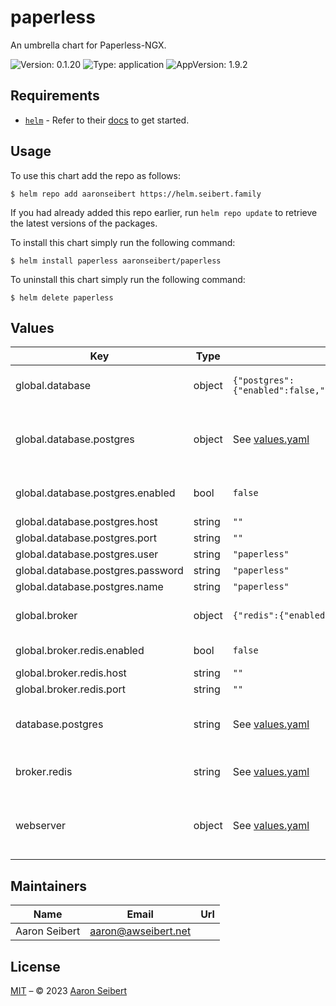 

# paperless

An umbrella chart for Paperless-NGX.

![Version: 0.1.20](https://img.shields.io/badge/Version-0.1.20-informational?style=flat-square) ![Type: application](https://img.shields.io/badge/Type-application-informational?style=flat-square) ![AppVersion: 1.9.2](https://img.shields.io/badge/AppVersion-1.9.2-informational?style=flat-square)

## Requirements

- [`helm`](https://helm.sh) - Refer to their [docs](https://helm.sh/docs) to get started.

## Usage

To use this chart add the repo as follows:

```console
$ helm repo add aaronseibert https://helm.seibert.family
```

If you had already added this repo earlier, run `helm repo update` to retrieve the latest versions of the packages.

To install this chart simply run the following command:

```console
$ helm install paperless aaronseibert/paperless
```

To uninstall this chart simply run the following command:

```console
$ helm delete paperless
```

## Values

| Key | Type | Default | Description |
|-----|------|---------|-------------|
| global.database | object | `{"postgres":{"enabled":false,"host":"","name":"paperless","password":"paperless","port":"","user":"paperless"}}` | database connection properties |
| global.database.postgres | object | See [values.yaml](https://github.com/AaronSeibert/helm-charts/tree/main/charts/postgres/values.yaml) | Enable and configure [postgres subchart](https://github.com/AaronSeibert/helm-charts/tree/main/charts/postgres) under this key. |
| global.database.postgres.enabled | bool | `false` | enable/disable postgres support |
| global.database.postgres.host | string | `""` | db host |
| global.database.postgres.port | string | `""` | db port |
| global.database.postgres.user | string | `"paperless"` | db user |
| global.database.postgres.password | string | `"paperless"` | db password |
| global.database.postgres.name | string | `"paperless"` | db name |
| global.broker | object | `{"redis":{"enabled":false,"host":"","port":""}}` | broker connection properties |
| global.broker.redis.enabled | bool | `false` | enable/disable redis support |
| global.broker.redis.host | string | `""` | redis host |
| global.broker.redis.port | string | `""` | redis port |
| database.postgres | string | See [values.yaml](https://github.com/AaronSeibert/helm-charts/tree/main/charts/postgres/values.yaml) | Configure [postgres subchart](https://github.com/AaronSeibert/helm-charts/tree/main/charts/postgres) under this key. |
| broker.redis | string | See [values.yaml](https://github.com/AaronSeibert/helm-charts/tree/main/charts/redis/values.yaml) | Configure [redis subchart](https://github.com/AaronSeibert/helm-charts/tree/main/charts/redis) under this key. |
| webserver | object | See [values.yaml](https://github.com/AaronSeibert/helm-charts/tree/main/charts/paperless-ngx/values.yaml) | Enable and configure [paperless-ngx subchart](https://github.com/AaronSeibert/helm-charts/tree/main/charts/paperless-ngx) under this key. |

## Maintainers

| Name | Email | Url |
| ---- | ------ | --- |
| Aaron Seibert | <aaron@awseibert.net> |  |

## License

[MIT](../LICENSE.md) – © 2023 [Aaron Seibert](https://helm.seibert.family)
